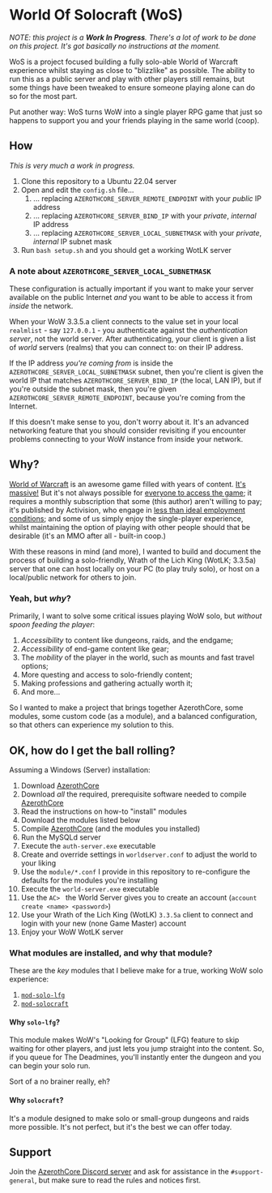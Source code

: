 # World Of Solocraft (WoS)

*NOTE: this project is a **Work In Progress**. There's a lot of work to be done on this project. It's got basically no instructions at the moment.*

WoS is a project focused building a fully solo-able World of Warcraft experience whilst staying as close to "blizzlike" as possible. The ability to run this as a public server and play with other players still remains, but some things have been tweaked to ensure someone playing alone can do so for the most part.

Put another way: WoS turns WoW into a single player RPG game that just so happens to support you and your friends playing in the same world (coop).

## How

*This is very much a work in progress.*

1. Clone this repository to a Ubuntu 22.04 server
1. Open and edit the `config.sh` file...
    1. ... replacing `AZEROTHCORE_SERVER_REMOTE_ENDPOINT` with your *public* IP address
    1. ... replacing `AZEROTHCORE_SERVER_BIND_IP` with your *private*, *internal* IP address
    1. ... replacing `AZEROTHCORE_SERVER_LOCAL_SUBNETMASK` with your *private*, *internal* IP subnet mask
1. Run `bash setup.sh` and you should get a working WotLK server

### A note about `AZEROTHCORE_SERVER_LOCAL_SUBNETMASK`

These configuration is actually important if you want to make your server available on the public Internet _and_ you want to be able to access it from _inside_ the network.

When your WoW 3.3.5.a client connects to the value set in your local `realmlist` - say `127.0.0.1` - you authenticate against the _authentication server_, not the world server. After authenticating, your client is given a list of _world_ servers (realms) that you can connect to: on their IP address.

If the IP address _you're coming from_ is inside the `AZEROTHCORE_SERVER_LOCAL_SUBNETMASK` subnet, then you're client is given the world IP that matches `AZEROTHCORE_SERVER_BIND_IP` (the local, LAN IP), but if you're outside the subnet mask, then you're given `AZEROTHCORE_SERVER_REMOTE_ENDPOINT`, because you're coming from the Internet.

If this doesn't make sense to you, don't worry about it. It's an advanced networking feature that you should consider revisiting if you encounter problems connecting to your WoW instance from inside your network.

## Why? 

[World of Warcraft](https://worldofwarcraft.com/en-gb/) is an awesome game filled with years of content. [It's massive!](https://www.gamermaps.net/world-of-warcraft/map/) But it's not always possible for [everyone to access the game](https://us.forums.blizzard.com/en/wow/t/classic-wow-banned-in-indonesia/1293532); it requires a monthly subscription that some (this author) aren't willing to pay; it's published by Activision, who engage in [less than ideal employment conditions](https://www.svg.com/703293/the-shady-side-of-activision-blizzard/); and some of us simply enjoy the single-player experience, whilst maintaining the option of playing with other people should that be desirable (it's an MMO after all - built-in coop.)

With these reasons in mind (and more), I wanted to build and document the process of building a solo-friendly, Wrath of the Lich King (WotLK; 3.3.5a) server that one can host locally on your PC (to play truly solo), or host on a local/public network for others to join.

### Yeah, but _why_?

Primarily, I want to solve some critical issues playing WoW solo, but *without spoon feeding the player*:

1. *Accessibility* to content like dungeons, raids, and the endgame;
1. *Accessibility* of end-game content like gear;
1. The *mobility* of the player in the world, such as mounts and fast travel options;
1. More questing and access to solo-friendly content;
1. Making professions and gathering actually worth it;
1. And more...

So I wanted to make a project that brings together AzerothCore, some modules, some custom code (as a module), and a balanced configuration, so that others can experience my solution to this.

## OK, how do I get the ball rolling?

Assuming a Windows (Server) installation:

1. Download [AzerothCore](https://www.azerothcore.org/)
1. Download *all* the required, prerequisite software needed to compile [AzerothCore](https://www.azerothcore.org/)
1. Read the instructions on how-to "install" modules
1. Download the modules listed below
1. Compile [AzerothCore](https://www.azerothcore.org/) (and the modules you installed)
1. Run the MySQLd server
1. Execute the `auth-server.exe` executable
1. Create and override settings in `worldserver.conf` to adjust the world to your liking
1. Use the `module/*.conf` I provide in this repository to re-configure the defaults for the modules you're installing
1. Execute the `world-server.exe` executable
1. Use the `AC> ` the World Server gives you to create an account (`account create <name> <password>`)
1. Use your Wrath of the Lich King (WotLK) `3.3.5a` client to connect and login with your new (none Game Master) account
1. Enjoy your WoW WotLK server

### What modules are installed, and why that module?

These are the *key* modules that I believe make for a true, working WoW solo experience:

1. [`mod-solo-lfg`](https://github.com/milestorme/mod-solo-lfg)
1. [`mod-solocraft`](https://github.com/azerothcore/mod-solocraft)

#### Why `solo-lfg`?

This module makes WoW's "Looking for Group" (LFG) feature to skip waiting for other players, and just lets you jump straight into the content. So, if you queue for The Deadmines, you'll instantly enter the dungeon and you can begin your solo run.

Sort of a no brainer really, eh?

#### Why `solocraft`?

It's a module designed to make solo or small-group dungeons and raids more possible. It's not perfect, but it's the best we can offer today.

## Support

Join the [AzerothCore Discord server](https://discord.gg/TZBZ6quZuG) and ask for assistance in the `#support-general`, but make sure to read the rules and notices first.
